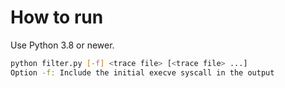 # How to run

Use Python 3.8 or newer.

```sh
python filter.py [-f] <trace file> [<trace file> ...]
Option -f: Include the initial execve syscall in the output
```